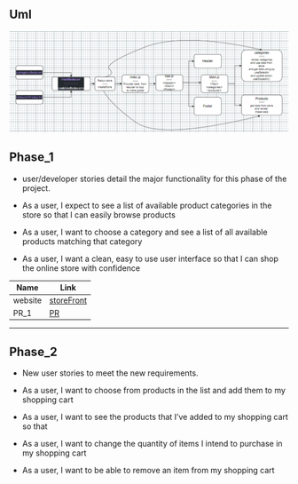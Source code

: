 ## Uml

![uml](./src/img/uml.PNG)

## Phase_1

* user/developer stories detail the major functionality for this phase of the project.

* As a user, I expect to see a list of available product categories in the store so that I can easily browse products
* As a user, I want to choose a category and see a list of all available products matching that category
* As a user, I want a clean, easy to use user interface so that I can shop the online store with confidence

|Name|Link|
|---|---|
|website|[storeFront](https://mujahed-abuarob-store-2022.netlify.app/)|
|PR_1|[PR](https://github.com/Mujahedyousef/store_front/pull/3)|
----

## Phase_2

* New user stories to meet the new requirements.

* As a user, I want to choose from products in the list and add them to my shopping cart
* As a user, I want to see the products that I’ve added to my shopping cart so that
* As a user, I want to change the quantity of items I intend to purchase in my shopping cart
* As a user, I want to be able to remove an item from my shopping cart
